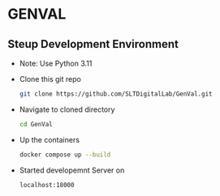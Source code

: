 #  GENVAL

## Steup Development Environment

* Note: Use Python 3.11

- Clone this git repo

    ```bash
    git clone https://github.com/SLTDigitalLab/GenVal.git
    ```

- Navigate to cloned directory

    ```bash
    cd GenVal
    ```

- Up the containers

    ```bash
    docker compose up --build
    ```

- Started developemnt Server on

    ```bash
    localhost:18000
    ```
